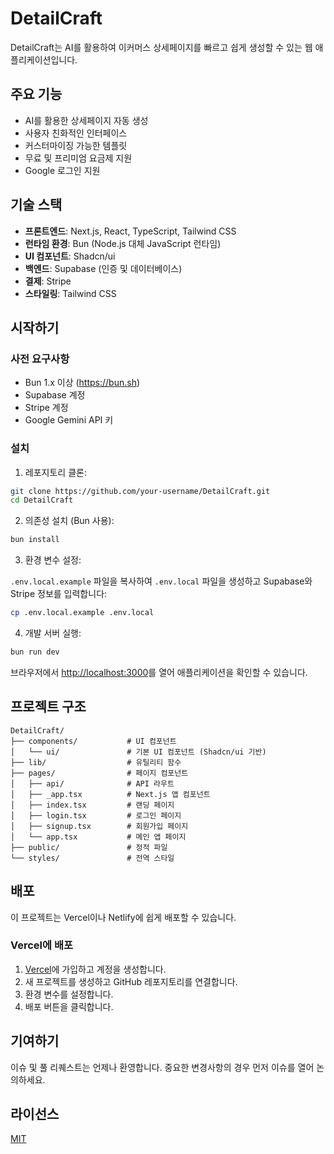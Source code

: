 # DetailCraft

DetailCraft는 AI를 활용하여 이커머스 상세페이지를 빠르고 쉽게 생성할 수 있는 웹 애플리케이션입니다.

## 주요 기능

- AI를 활용한 상세페이지 자동 생성
- 사용자 친화적인 인터페이스
- 커스터마이징 가능한 템플릿
- 무료 및 프리미엄 요금제 지원
- Google 로그인 지원

## 기술 스택

- **프론트엔드**: Next.js, React, TypeScript, Tailwind CSS
- **런타임 환경**: Bun (Node.js 대체 JavaScript 런타임)
- **UI 컴포넌트**: Shadcn/ui
- **백엔드**: Supabase (인증 및 데이터베이스)
- **결제**: Stripe
- **스타일링**: Tailwind CSS

## 시작하기

### 사전 요구사항

- Bun 1.x 이상 (https://bun.sh)
- Supabase 계정
- Stripe 계정
- Google Gemini API 키

### 설치

1. 레포지토리 클론:

```bash
git clone https://github.com/your-username/DetailCraft.git
cd DetailCraft
```

2. 의존성 설치 (Bun 사용):

```bash
bun install
```

3. 환경 변수 설정:

`.env.local.example` 파일을 복사하여 `.env.local` 파일을 생성하고 Supabase와 Stripe 정보를 입력합니다:

```bash
cp .env.local.example .env.local
```

4. 개발 서버 실행:

```bash
bun run dev
```

브라우저에서 [http://localhost:3000](http://localhost:3000)를 열어 애플리케이션을 확인할 수 있습니다.

## 프로젝트 구조

```
DetailCraft/
├── components/           # UI 컴포넌트
│   └── ui/               # 기본 UI 컴포넌트 (Shadcn/ui 기반)
├── lib/                  # 유틸리티 함수
├── pages/                # 페이지 컴포넌트
│   ├── api/              # API 라우트
│   ├── _app.tsx          # Next.js 앱 컴포넌트
│   ├── index.tsx         # 랜딩 페이지
│   ├── login.tsx         # 로그인 페이지
│   ├── signup.tsx        # 회원가입 페이지
│   └── app.tsx           # 메인 앱 페이지
├── public/               # 정적 파일
└── styles/               # 전역 스타일
```

## 배포

이 프로젝트는 Vercel이나 Netlify에 쉽게 배포할 수 있습니다.

### Vercel에 배포

1. [Vercel](https://vercel.com)에 가입하고 계정을 생성합니다.
2. 새 프로젝트를 생성하고 GitHub 레포지토리를 연결합니다.
3. 환경 변수를 설정합니다.
4. 배포 버튼을 클릭합니다.

## 기여하기

이슈 및 풀 리퀘스트는 언제나 환영합니다. 중요한 변경사항의 경우 먼저 이슈를 열어 논의하세요.

## 라이선스

[MIT](LICENSE)
